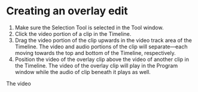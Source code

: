 # Creating an overlay edit

1. Make sure the Selection Tool is selected in the Tool window.
2. Click the video portion of a clip in the Timeline.
3. Drag the video portion of the clip upwards in the video track area of the Timeline. The video and audio portions of the clip will separate—each moving towards the top and bottom of the Timeline, respectively.
4. Position the video of the overlay clip above the video of another clip in the Timeline. The video of the overlay clip will play in the Program window while the audio of clip beneath it plays as well.


The video 

